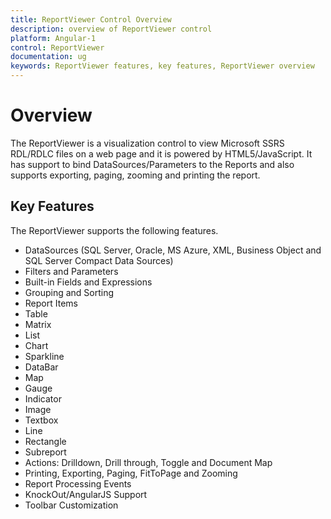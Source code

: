 ```yaml
---
title: ReportViewer Control Overview
description: overview of ReportViewer control
platform: Angular-1
control: ReportViewer
documentation: ug
keywords: ReportViewer features, key features, ReportViewer overview 
---
```


# Overview

The ReportViewer is a visualization control to view Microsoft SSRS RDL/RDLC files on a web page and it is powered by HTML5/JavaScript. It has support to bind DataSources/Parameters to the Reports and also supports exporting, paging, zooming and printing the report.

## Key Features

The ReportViewer supports the following features.

* DataSources (SQL Server, Oracle, MS Azure, XML, Business Object and SQL Server Compact Data Sources)
* Filters and Parameters
* Built-in Fields and Expressions
* Grouping and Sorting
* Report Items
* Table
* Matrix
* List
* Chart
* Sparkline
* DataBar
* Map
* Gauge
* Indicator
* Image
* Textbox
* Line
* Rectangle
* Subreport
* Actions: Drilldown, Drill through, Toggle and Document Map
* Printing, Exporting, Paging, FitToPage and Zooming
* Report Processing Events
* KnockOut/AngularJS Support
* Toolbar Customization



